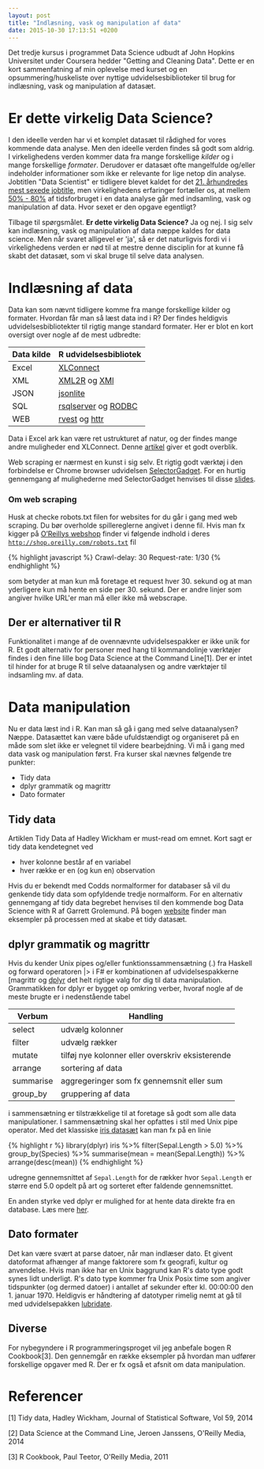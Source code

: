 ```yaml
---
layout: post
title: "Indlæsning, vask og manipulation af data"
date: 2015-10-30 17:13:51 +0200
---
```

Det tredje kursus i programmet Data Science udbudt af John Hopkins Universitet under Coursera hedder "Getting and Cleaning Data". Dette er en kort sammenfatning af min oplevelse med kurset og en opsummering/huskeliste over nyttige udvidelsesbiblioteker til brug for indlæsning, vask og manipulation af datasæt.

# Er dette virkelig Data Science?
I den ideelle verden har vi et komplet datasæt til rådighed for vores kommende data analyse. Men den ideelle verden findes så godt som aldrig. I virkelighedens verden kommer data fra mange forskellige _kilder_ og i mange forskellige _formater_. Derudover er datasæt ofte mangelfulde og/eller indeholder informationer som ikke er relevante for lige netop din analyse. Jobtitlen "Data Scientist" er tidligere blevet kaldet for det [21. århundredes mest sexede jobtitle](https://hbr.org/2012/10/data-scientist-the-sexiest-job-of-the-21st-century/),
men virkelighedens erfaringer fortæller os, at mellem [50% - 80%](http://www.nytimes.com/2014/08/18/technology/for-big-data-scientists-hurdle-to-insights-is-janitor-work.html?_r=0) af tidsforbruget i en data analyse går med indsamling, vask og manipulation af data. Hvor sexet er den opgave egentligt?

Tilbage til spørgsmålet. __Er dette virkelig Data Science?__ Ja og nej. I sig selv kan indlæsning, vask og manipulation af data næppe kaldes for data science. Men når svaret alligevel er 'ja', så er det naturligvis fordi vi i virkelighedens verden er nød til at mestre denne disciplin for at kunne få skabt det datasæt, som vi skal bruge til selve data analysen.

# Indlæsning af data

Data kan som nævnt tidligere komme fra mange forskellige kilder og formater. Hvordan får man så læst data ind i R? Der findes heldigvis udvidelsesbibliotekter til rigtig mange standard formater. Her er blot en kort oversigt over nogle af de mest udbredte:

Data kilde | R udvidelsesbibliotek
---------- | --------------------- 
Excel      | [XLConnect](https://cran.r-project.org/web/packages/XLConnect/index.html)
XML        | [XML2R](https://cran.r-project.org/web/packages/XML2R/index.html) og  [XMl](https://cran.r-project.org/web/packages/XML/index.html)
JSON       | [jsonlite](https://cran.r-project.org/web/packages/jsonlite/index.html)
SQL        | [rsqlserver](https://github.com/agstudy/rsqlserver) og [RODBC](https://cran.r-project.org/web/packages/RODBC/index.html) 
WEB        | [rvest](https://cran.r-project.org/web/packages/rvest/index.html) og [httr](https://cran.r-project.org/web/packages/httr/index.html)

Data i Excel ark kan være ret ustrukturet af natur, og der findes mange andre muligheder end XLConnect. Denne [artikel](http://blog.datacamp.com/r-tutorial-read-excel-into-r/) giver et godt overblik.

Web scraping er nærmest en kunst i sig selv. Et rigtig godt værktøj i den forbindelse er Chrome browser udvidelsen [SelectorGadget](https://chrome.google.com/webstore/detail/selectorgadget/mhjhnkcfbdhnjickkkdbjoemdmbfginb). For en hurtig gennemgang af mulighederne med SelectorGadget henvises til disse [slides](https://cpsievert.github.io/slides/web-scraping/#1).
 
### Om web scraping
Husk at checke robots.txt filen for websites for du går i gang med web scraping. Du bør overholde spillereglerne angivet i denne fil. Hvis man fx kigger på [O’Reillys webshop](http://shop.oreilly.com/) finder vi følgende indhold i deres [`http://shop.oreilly.com/robots.txt`](http://shop.oreilly.com/robots.txt) fil

{% highlight javascript %}
Crawl-delay: 30 
Request-rate: 1/30 
{% endhighlight %}

som betyder at man kun må foretage et request hver 30. sekund og at man yderligere kun må hente en side per 30. sekund. Der er andre linjer som angiver hvilke URL'er man må eller ikke må webscrape.
 
## Der er alternativer til R 
Funktionalitet i mange af de ovennævnte udvidelsespakker er ikke unik for R. Et godt alternativ for personer med hang til kommandolinje værktøjer findes i den fine lille bog Data Science at the Command Line[1]. Der er intet til hinder for at bruge R til selve dataanalysen og andre værktøjer til indsamling mv. af data.

# Data manipulation

Nu er data læst ind i R. Kan man så gå i gang med selve dataanalysen? Næppe. Datasættet kan være både ufuldstændigt og organiseret på en måde som slet ikke er velegnet til videre bearbejdning. Vi må i gang med data vask og manipulation først. Fra kurser skal nævnes følgende tre punkter:

 * Tidy data
 * dplyr grammatik og magrittr
 * Dato formater

## Tidy data
Artiklen Tidy Data af Hadley Wickham er must-read om emnet. Kort sagt er tidy data kendetegnet ved

 * hver kolonne består af en variabel
 * hver række er en (og kun en) observation

Hvis du er bekendt med Codds normalformer for databaser så vil du genkende tidy data som opfyldende tredje normalform. For en alternativ gennemgang af tidy data begrebet henvises til den kommende bog Data Science with R af Garrett Grolemund. På bogen [website](http://garrettgman.github.io/tidying/) finder man eksempler på processen med at skabe et tidy datasæt.

## dplyr grammatik og magrittr
Hvis du kender Unix pipes og/eller funktionssammensætning (.) fra Haskell og forward operatoren |> i F# er kombinationen af udvidelsespakkerne [magrittr og [dplyr](https://cran.r-project.org/web/packages/dplyr/index.html) det helt rigtige valg for dig til data manipulation. Grammatikken for dplyr er bygget op omkring verber, hvoraf nogle af de meste brugte er i nedenstående tabel

Verbum     | Handling
---------- | --------------------- 
select     | udvælg kolonner
filter     | udvælg rækker
mutate     | tilføj nye kolonner eller overskriv eksisterende
arrange    | sortering af data
summarise  | aggregeringer som fx gennemsnit eller sum
group_by   | gruppering af data

i sammensætning er tilstrækkelige til at foretage så godt som alle data manipulationer. I sammensætning skal her opfattes i stil med Unix pipe operator. Med det klassiske [iris datasæt](https://stat.ethz.ch/R-manual/R-devel/library/datasets/html/iris.html) kan man fx på en linie

{% highlight r %}
library(dplyr)
iris %>% 
  filter(Sepal.Length > 5.0) %>% 
  group_by(Species) %>% 
  summarise(mean = mean(Sepal.Length)) %>% 
  arrange(desc(mean))
{% endhighlight %}

udregne gennemsnittet af `Sepal.Length` for de rækker hvor `Sepal.Length` er større end 5.0 opdelt på art og sorteret efter faldende gennemsnittet.

En anden styrke ved dplyr er mulighed for at hente data direkte fra en database. Læs mere [her](https://cran.rstudio.com/web/packages/dplyr/vignettes/databases.html).

## Dato formater
Det kan være svært at parse datoer, når man indlæser dato. Et givent datoformat afhænger af mange faktorere som fx geografi, kultur og anvendelse. Hvis man ikke har en Unix baggrund kan R's dato type godt synes lidt underligt. R's dato type kommer fra Unix Posix time som angiver tidspunkter (og dermed datoer) i antallet af sekunder efter kl. 00:00:00 den 1. januar 1970. Heldigvis er håndtering af datotyper rimelig nemt at gå til med udvidelsepakken [lubridate](https://cran.r-project.org/web/packages/lubridate/index.html).

## Diverse
For nybegyndere i R programmeringsproget vil jeg anbefale bogen R Cookbook[3]. Den gennemgår en række eksempler på hvordan man udfører forskellige opgaver med R. Der er fx også et afsnit om data manipulation.

# Referencer
[1] Tidy data, Hadley  Wickham, Journal of Statistical Software, Vol 59, 2014 

[2] Data Science at the Command Line, Jeroen Janssens, O'Reilly Media, 2014

[3] R Cookbook, Paul Teetor, O'Reilly Media, 2011
